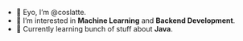 - 👋 Eyo, I’m @coslatte.
- 👀 I’m interested in **Machine Learning** and **Backend Development**.
- 🌱 Currently learning bunch of stuff about **Java**.

<!---
coslatte/coslatte is a ✨ special ✨ repository because its `README.md` (this file) appears on your GitHub profile.
You can click the Preview link to take a look at your changes.
--->
